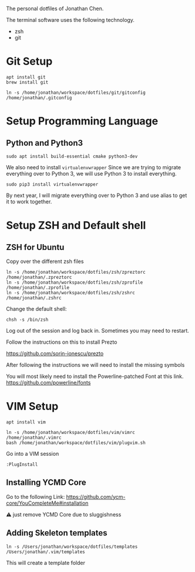 The personal dotfiles of Jonathan Chen.

The terminal software uses the following technology.

* zsh
* git

# Git Setup
```console
apt install git
brew install git
```

```console
ln -s /home/jonathan/workspace/dotfiles/git/gitconfig /home/jonathan/.gitconfig
```

# Setup Programming Language

## Python and Python3

```console
sudo apt install build-essential cmake python3-dev
```

We also need to install `virtualenvwrapper` Since we are trying to migrate 
everything over to Python 3, we will use Python 3 to install everything.

```console
sudo pip3 install virtualenvwrapper
```

By next year, I will migrate everything over to Python 3 and use alias to get 
it to work together.


# Setup ZSH and Default shell

## ZSH for Ubuntu

Copy over the different zsh files

```console
ln -s /home/jonathan/workspace/dotfiles/zsh/zpreztorc /home/jonathan/.zpreztorc
ln -s /home/jonathan/workspace/dotfiles/zsh/zprofile /home/jonathan/.zprofile
ln -s /home/jonathan/workspace/dotfiles/zsh/zshrc /home/jonathan/.zshrc
```

Change the default shell:

```console
chsh -s /bin/zsh
```

Log out of the session and log back in. Sometimes you may need to restart.

Follow the instructions on this to install Prezto

https://github.com/sorin-ionescu/prezto

After following the instructions we will need to install the missing symbols

You will most likely need to install the Powerline-patched Font at this link.
https://github.com/powerline/fonts

# VIM Setup

```console
apt install vim
```

```console
ln -s /home/jonathan/workspace/dotfiles/vim/vimrc /home/jonathan/.vimrc
bash /home/jonathan/workspace/dotfiles/vim/plugvim.sh
```

Go into a VIM session
```
:PlugInstall

```

## Installing YCMD Core

Go to the following Link: https://github.com/ycm-core/YouCompleteMe#installation

:warning: just remove YCMD Core due to sluggishness 

## Adding Skeleton templates

```console
ln -s /Users/jonathan/workspace/dotfiles/templates /Users/jonathan/.vim/templates

```

This will create a template folder

